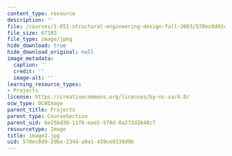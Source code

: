 ```yaml
---
content_type: resource
description: ''
file: /courses/1-051-structural-engineering-design-fall-2003/570ec0d92dbe234da0a1439ce0339d9b_image2.jpg
file_size: 67183
file_type: image/jpeg
hide_download: true
hide_download_original: null
image_metadata:
  caption: ''
  credit: ''
  image-alt: ''
learning_resource_types:
- Projects
license: https://creativecommons.org/licenses/by-nc-sa/4.0/
ocw_type: OCWImage
parent_title: Projects
parent_type: CourseSection
parent_uid: be25bd38-11f6-eae5-570d-0a272d2648c7
resourcetype: Image
title: image2.jpg
uid: 570ec0d9-2dbe-234d-a0a1-439ce0339d9b
---
```

